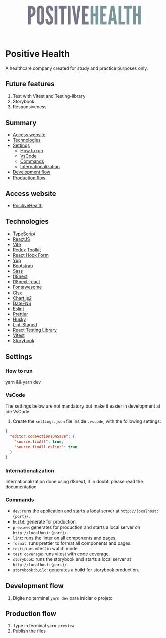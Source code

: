 <center>
  <img src=".github/assets/logo_positivehealth.svg" alt="Positive Health logo" width="360" />
</center>
<br /><br />

# Positive Health
A healthcare company created for study and practice purposes only.

## Future features
1. Test with Vitest and Testing-library
2. Storybook
3. Responsiveness

## Summary
- [Access website](#access-website)
- [Technologies](#technologies)
- [Settings](#settings)
  - [How to run](#how-to-run)
  - [VsCode](#vscode)
  - [Commands](#commands)
  - [Internationalization](#internationalization)
- [Development flow](#development-flow)
- [Production flow](#production-flow)

## Access website
- [PositiveHealth](https://positivehealth.netlify.app/)

## Technologies

- [TypeScript](https://www.typescriptlang.org/docs/)
- [ReactJS](https://reactjs.org/)
- [Vite](https://vitejs.dev/)
- [Redux Toolkit](https://redux-toolkit.js.org/)
- [React Hook Form](https://react-hook-form.com/get-started)
- [Yup](https://github.com/jquense/yup)
- [Bootstrap](https://getbootstrap.com/docs/5.2/getting-started/introduction/)
- [Sass](https://sass-lang.com/documentation/)
- [I18next](https://www.i18next.com/)
- [I18next-react](https://react.i18next.com/)
- [Fontawesome](https://fontawesome.com/)
- [Clsx](https://github.com/lukeed/clsx)
- [Chart.js2](https://react-chartjs-2.js.org/)
- [DateFNS](https://date-fns.org/)
- [Eslint](https://eslint.org/)
- [Prettier](https://prettier.io/)
- [Husky](https://github.com/typicode/husky)
- [Lint-Staged](https://github.com/okonet/lint-staged)
- [React Testing Library](https://testing-library.com/docs/react-testing-library/intro)
- [Vitest](https://vitest.dev/)
- [Storybook](https://storybook.js.org/)

## Settings

### How to run
yarn && yarn dev

### VsCode
The settings below are not mandatory but make it easier in development at Ide VsCode

1. Create the `settings.json` file inside `.vscode`, with the following settings:

```json
{
  "editor.codeActionsOnSave": {
    "source.fixAll": true,
    "source.fixAll.eslint": true
  }
}

```

### Internationalization
Internationalization done using i18next, if in doubt, please read the documentation

### Commands
* `dev`: runs the application and starts a local server at `http://localhost:{port}/`.
* `build`: generate for production.
* `preview`: generates for production and starts a local server on `http://localhost:{port}/`.
* `lint`: runs the linter on all components and pages.
* `format`: runs prettier to format all components and pages.
* `test`: runs vitest in watch mode.
* `test:coverage`: runs vitest with code coverage.
* `storybook`: runs the storybook and starts a local server at `http://localhost:{port}/`.
* `storybook:build`: generates a build for storybook production.

## Development flow
1. Digite no terminal `yarn dev` para iniciar o projeto

## Production flow
1. Type in terminal `yarn preview`
2. Publish the files

